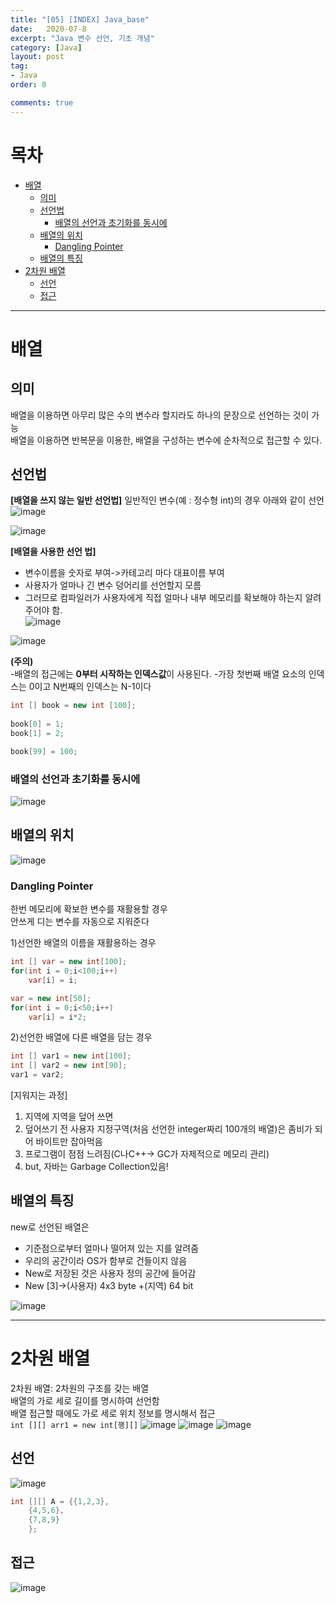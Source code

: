 ```yaml
---
title: "[05] [INDEX] Java_base"
date:   2020-07-8
excerpt: "Java 변수 선언, 기초 개념"
category: [Java]
layout: post
tag:
- Java
order: 0

comments: true
---
```


# 목차

- [배열](#배열)
  * [의미](#의미)
  * [선언법](#선언법)
    + [배열의 선언과 초기화를 동시에](#배열의-선언과-초기화를-동시에)
  * [배열의 위치](#배열의-위치)
    + [Dangling Pointer](#dangling-pointer)
  * [배열의 특징](#배열의-특징)
- [2차원 배열](#2차원-배열)
  * [선언](#선언)
  * [접근](#접근)




---

# 배열

## 의미
배열을 이용하면 아무리 많은 수의 변수라 할지라도 하나의 문장으로 선언하는 것이 가능  
배열을 이용하면 반복문을 이용한, 배열을 구성하는 변수에 순차적으로 접근할 수 있다.

## 선언법
**[배열을 쓰지 않는 일반 선언법]** 
일반적인 변수(예 : 정수형 int)의 경우 아래와 같이 선언
![image](https://user-images.githubusercontent.com/76824611/114302504-5305de00-9b04-11eb-9c9f-62d576bfb188.png)

![image](https://user-images.githubusercontent.com/76824611/114302691-0ec70d80-9b05-11eb-960b-8c7714b52f0a.png)


**[배열을 사용한 선언 법]**
- 변수이름을 숫자로 부여->카테고리 마다 대표이름 부여  
- 사용자가 얼마나 긴 변수 덩어리를 선언할지 모름  
- 그러므로 컴파일러가 사용자에게 직접 얼마나 내부 메모리를 확보해야 하는지 알려주어야 함.   
![image](https://user-images.githubusercontent.com/76824611/114302543-80eb2280-9b04-11eb-958a-2a36af15debd.png)

![image](https://user-images.githubusercontent.com/76824611/114302693-11c1fe00-9b05-11eb-91bb-3a268d48c51d.png)

**(주의)**   
-배열의 접근에는 **0부터 시작하는 인덱스값**이 사용된다. 
-가장 첫번째 배열 요소의 인덱스는 0이고 N번째의 인덱스는 N-1이다

```java
int [] book = new int [100];
  
book[0] = 1;
book[1] = 2;

book[99] = 100;
```

### 배열의 선언과 초기화를 동시에

![image](https://user-images.githubusercontent.com/76824611/114307088-0d9fdb80-9b19-11eb-8a72-911b74264d4a.png)


## 배열의 위치

![image](https://user-images.githubusercontent.com/76824611/114302963-7fbaf500-9b06-11eb-8dc3-90409e2d06ee.png)

   

### Dangling Pointer
한번 메모리에 확보한 변수를 재활용할 경우  
안쓰게 디는 변수를 자동으로 지워준다  

1)선언한 배열의 이름을 재활용하는 경우
```java
int [] var = new int[100];
for(int i = 0;i<100;i++)
	var[i] = i;

var = new int[50];
for(int i = 0;i<50;i++)
	var[i] = i*2;
```

2)선언한 배열에 다른 배열을 담는 경우
```java
int [] var1 = new int[100];
int [] var2 = new int[90];
var1 = var2;
```

[지워지는 과정]
1. 지역에 지역을 덮어 쓰면  
2. 덮어쓰기 전 사용자 지정구역(처음 선언한 integer짜리 100개의 배열)은 좀비가 되어 바이트만 잡아먹음  
3. 프로그램이 점점 느려짐(C나C++-> GC가 자제적으로 메모리 관리)   
4. but, 자바는 Garbage Collection있음!  

## 배열의 특징
new로 선언된 배열은
* 기준점으로부터 얼마나 떨어져 있는 지를 알려줌  
* 우리의 공간이라 OS가 함부로 건들이지 않음
* New로 저장된 것은 사용자 정의 공간에 들어감
* New [3]->(사용자) 4x3 byte +(지역) 64 bit
   
 ![image](https://user-images.githubusercontent.com/76824611/114306775-e4328000-9b17-11eb-85a0-6d2893cb14c1.png)





 ---
 

# 2차원 배열
2차원 배열: 2차원의 구조를 갖는 배열  
배열의 가로 세로 길이를 명시하여 선언함  
배열 접근할 때에도 가로 세로 위치 정보를 명시해서 접근  
```int [][] arr1 = new int[행][]```
![image](https://user-images.githubusercontent.com/76824611/114345495-ceb36980-9b9c-11eb-9175-0da44217e3b0.png)
![image](https://user-images.githubusercontent.com/76824611/114345592-f9052700-9b9c-11eb-9d5c-cdeead280bc2.png)
![image](https://user-images.githubusercontent.com/76824611/114404841-0c39e600-9be1-11eb-97cc-87ea57701b12.png)


 

## 선언
   
![image](https://user-images.githubusercontent.com/76824611/114405725-ea8d2e80-9be1-11eb-8e1e-bee228140a8f.png)

```java
int [][] A = {{1,2,3},
	{4,5,6},
	{7,8,9}
	};
```
## 접근

![image](https://user-images.githubusercontent.com/76824611/114405743-eeb94c00-9be1-11eb-84fa-026fb4ddb584.png)

   

